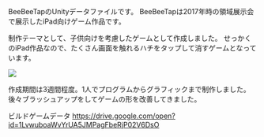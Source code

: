 
BeeBeeTapのUnityデータファイルです。
BeeBeeTapは2017年時の領域展示会で展示したiPad向けゲーム作品です。

制作テーマとして、子供向けを考慮したゲームとして作成しました。
せっかくのiPad作品なので、たくさん画面を触れるハチをタップして消すゲームとなっています。

<img src="https://github.com/ynsan/BeeBeeTap_File/tree/master/Assets/ss1.png">

作成期間は3週間程度。1人でプログラムからグラフィックまで制作しました。
後々ブラッシュアップをしてゲームの形を改善してきました。

ビルドゲームデータ
https://drive.google.com/open?id=1LvwuboaWvYrUA5JMPagFbeRjP02V6DsO
